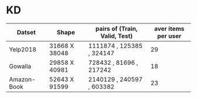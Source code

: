 # KD



| Datset      | Shape         | pairs of (Train, Valid, Test) | aver items per user |
| ----------- | ------------- | ----------------------------- | ------------------- |
| Yelp2018    | 31668 X 38048 | 1111874 , 125385 , 324147     | 29                  |
| Gowalla     | 29858 X 40981 | 728432 , 81696 , 217242       | 18                  |
| Amazon-Book | 52643 X 91599 | 2140129 , 240597 , 603382     | 23                  |

